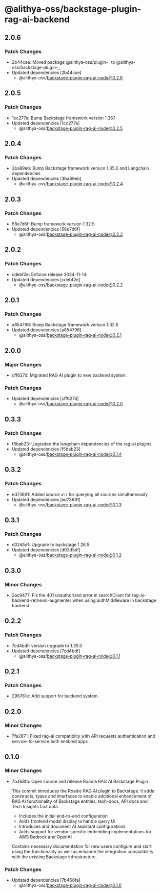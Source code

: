 # @alithya-oss/backstage-plugin-rag-ai-backend

## 2.0.6

### Patch Changes

- 2b44cae: Moved package @alithya-oss/plugin-_ to @alithya-oss/backstage-plugin-_
- Updated dependencies [2b44cae]
  - @alithya-oss/backstage-plugin-rag-ai-node@0.2.6

## 2.0.5

### Patch Changes

- 1cc277e: Bump Backstage framework version 1.35.1
- Updated dependencies [1cc277e]
  - @alithya-oss/backstage-plugin-rag-ai-node@0.2.5

## 2.0.4

### Patch Changes

- 3ba89eb: Bump Backstage framework version 1.35.0 and Langchain dependencies
- Updated dependencies [3ba89eb]
  - @alithya-oss/backstage-plugin-rag-ai-node@0.2.4

## 2.0.3

### Patch Changes

- 58e7d6f: Bump framework version 1.32.5
- Updated dependencies [58e7d6f]
  - @alithya-oss/backstage-plugin-rag-ai-node@0.2.3

## 2.0.2

### Patch Changes

- cdebf2e: Enforce release 2024-11-14
- Updated dependencies [cdebf2e]
  - @alithya-oss/backstage-plugin-rag-ai-node@0.2.2

## 2.0.1

### Patch Changes

- a854796: Bump Backstage framework verison 1.32.5
- Updated dependencies [a854796]
  - @alithya-oss/backstage-plugin-rag-ai-node@0.2.1

## 2.0.0

### Major Changes

- cff627d: Migrated RAG AI plugin to new backend system.

### Patch Changes

- Updated dependencies [cff627d]
  - @alithya-oss/backstage-plugin-rag-ai-node@0.2.0

## 0.3.3

### Patch Changes

- f5bab23: Upgraded the langchain dependencies of the rag-ai plugins
- Updated dependencies [f5bab23]
  - @alithya-oss/backstage-plugin-rag-ai-node@0.1.4

## 0.3.2

### Patch Changes

- ed73691: Added source `all` for querying all sources simultaneously
- Updated dependencies [ed73691]
  - @alithya-oss/backstage-plugin-rag-ai-node@0.1.3

## 0.3.1

### Patch Changes

- d02d5df: Upgrade to backstage 1.26.5
- Updated dependencies [d02d5df]
  - @alithya-oss/backstage-plugin-rag-ai-node@0.1.2

## 0.3.0

### Minor Changes

- 2ac9477: Fix the 401 unauthorized error in searchClient for rag-ai-backend-retrieval-augmenter when using authMiddleware in backstage backend

## 0.2.2

### Patch Changes

- 7cd4bdf: version upgrade to 1.25.0
- Updated dependencies [7cd4bdf]
  - @alithya-oss/backstage-plugin-rag-ai-node@0.1.1

## 0.2.1

### Patch Changes

- 296781e: Add support for backend system.

## 0.2.0

### Minor Changes

- 7fa2871: Fixed rag-ai compatiblity with API requests authentication and service-to-service auth enabled apps

## 0.1.0

### Minor Changes

- 7b468fa: Open source and release Roadie RAG AI Backstage Plugin

  This commit introduces the Roadie RAG AI plugin to Backstage. It adds constructs, types and interfaces to enable additional enhancement of RAG AI functionality of Backstage entities, tech-docs, API docs and Tech Insights fact data.

  - Includes the initial end-to-end configuration
  - Adds frontend modal display to handle query UI
  - Introduces and document AI assistant configurations
  - Adds support for vendor-specific embedding implementations for AWS Bedrock and OpenAI

  Contains necessary documentation for new users configure and start using the functionality as well as enhance the integration compatibility with the existing Backstage infrastructure.

### Patch Changes

- Updated dependencies [7b468fa]
  - @alithya-oss/backstage-plugin-rag-ai-node@0.1.0
